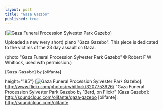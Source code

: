 ```yaml
---
layout: post
title: "Gaza Gazebo"
published: true
---
```


[![Gaza Funeral Procession Sylvester Park Gazebo]]

Uploaded a new (very short) piano "Gaza Gazebo". This piece is dedicated
to the victims of the 23 day assault on Gaza.

(photo "Gaza Funeral Procession Sylvester Park Gazebo" © Robert F W
Whitlock, used with permission.)

<span>[Gaza Gazebo] by [olifante]</span>

  [Gaza Funeral Procession Sylvester Park Gazebo]: http://farm4.static.flickr.com/3125/3207753926_0fd27ddac7.jpg{width="500"
  height="185"}
  [![Gaza Funeral Procession Sylvester Park Gazebo]]: http://www.flickr.com/photos/rwhitlock/3207753926/
    "Gaza Funeral Procession Sylvester Park Gazebo by ˇBerd, on Flickr"
  [Gaza Gazebo]: http://soundcloud.com/olifante/gaza-gazebo
  [olifante]: http://soundcloud.com/olifante
